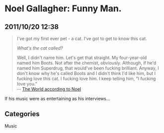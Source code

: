 # Noel Gallagher: Funny Man.

## 2011/10/20 12:38

> I've got my first ever pet - a cat. I've got to get to know this cat.
> 
> *What's the cat called?*
> 
> Well, I didn't name him. Let's get that straight. My four-year-old named 
> him Boots. Not after the chemist, obviously. Although, if he'd named him 
> Superdrug, that would've been fucking brilliant. Anyway, I don't know 
> why he's called Boots and I didn't think I'd like him, but I fucking 
> love this cat. I fucking love him. I keep telling him, "I fucking love you."  
> -- [The World according to Noel][1]

If his music were as entertaining as his interviews...

## Categories
Music

[1]: http://www.shortlist.com/entertainment/music/the-importance-of-being-noel
